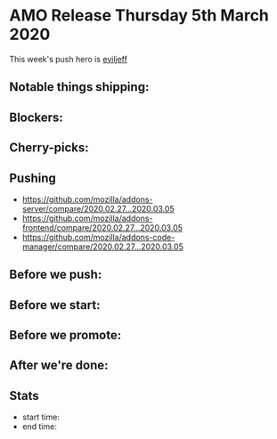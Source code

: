 # AMO Release Thursday 5th March 2020

This week's push hero is [eviljeff](https://github.com/eviljeff)

## Notable things shipping:

## Blockers:

## Cherry-picks:

## Pushing

- https://github.com/mozilla/addons-server/compare/2020.02.27...2020.03.05
- https://github.com/mozilla/addons-frontend/compare/2020.02.27...2020.03.05
- https://github.com/mozilla/addons-code-manager/compare/2020.02.27...2020.03.05

## Before we push:

## Before we start:

## Before we promote:

## After we're done:

## Stats

- start time:
- end time:
